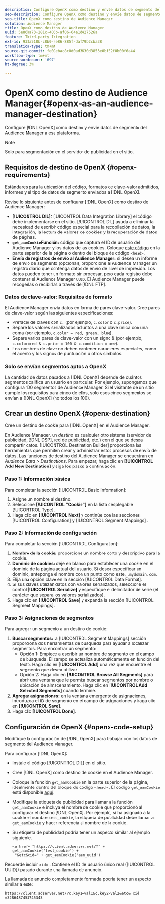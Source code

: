 ```yaml
---
description: Configure OpenX como destino y envíe datos de segmento del Audience Manager a esa plataforma.
seo-description: Configure OpenX como destino y envíe datos de segmento del Audience Manager a esa plataforma.
seo-title: OpenX como destino de Audience Manager
solution: Audience Manager
title: OpenX como destino de Audience Manager
uuid: 5e86ba73-281c-403b-af06-64a1d427526a
feature: Third-party Integration
exl-id: 938a518b-c8b0-4e86-885f-daf79b2cba38
translation-type: tm+mt
source-git-commit: fe01ebac8c0d0ad3630d3853e0bf32f0b00f6a44
workflow-type: tm+mt
source-wordcount: '697'
ht-degree: 3%

---
```


# OpenX como destino de Audience Manager{#openx-as-an-audience-manager-destination}

Configure [!DNL OpenX] como destino y envíe datos de segmento del Audience Manager a esa plataforma.

>[!NOTE]
>
>Solo para segmentación en el servidor de publicidad en el sitio.

## Requisitos de destino de OpenX {#openx-requirements}

Estándares para la ubicación del código, formatos de clave-valor admitidos, informes y el tipo de datos de segmento enviados a [!DNL OpenX].

<!-- aam-openx-requirements.xml -->

Revise lo siguiente antes de configurar [!DNL OpenX] como destino de Audience Manager:

* **[!UICONTROL DIL]:** [!UICONTROL Data Integration Library] el código debe implementarse en el sitio. [!UICONTROL DIL] ayuda a eliminar la necesidad de escribir código especial para la recopilación de datos, la integración, la lectura de valores de cookies y la recuperación de datos de páginas.
* **`get_aamCookie`Función:** código que captura el ID de usuario del Audience Manager y los datos de las cookies. Coloque [este código](../../features/destinations/get-aam-cookie-code.md) en la parte superior de la página o dentro del bloque de código `<head>`.
* **Envío de registros de envío al Audience Manager:** si desea un informe de envío de segmento (opcional), proporcione al Audience Manager un registro diario que contenga datos de envío de nivel de impresión. Los datos pueden tener un formato sin procesar, pero cada registro debe contener el Audience Manager `UUID`. El Audience Manager puede recogerlas o recibirlas a través de [!DNL FTP].

### Datos de clave-valor: Requisitos de formato

El Audience Manager envía datos en forma de pares clave-valor. Cree pares de clave-valor según las siguientes especificaciones:

* Prefacio de claves con `c.` (por ejemplo, `c.color` o `c.price`).
* Separe los valores serializados adjuntos a una clave única con una coma (por ejemplo, `c.color = red, green, blue`).
* Separe varios pares de clave-valor con un signo &amp; (por ejemplo, `c.color=red & c.price = 100 & c.condition = new`).
* Los nombres de clave no deben contener caracteres especiales, como el acento y los signos de puntuación u otros símbolos.

### Solo se envían segmentos aptos a OpenX

La cantidad de datos pasados a [!DNL OpenX] depende de cuántos segmentos califica un usuario en particular. Por ejemplo, supongamos que configura 100 segmentos de Audience Manager. Si el visitante de un sitio cumple los requisitos para cinco de ellos, solo esos cinco segmentos se envían a [!DNL OpenX] (no todos los 100).

## Crear un destino OpenX {#openx-destination}

Cree un destino de cookie para [!DNL OpenX] en el Audience Manager.

<!-- aam-openx-destination.xml -->

En Audience Manager, un *destino* es cualquier otro sistema (servidor de publicidad, [!DNL DSP], red de publicidad, etc.) con el que se desea compartir datos. [!UICONTROL Destination Builder] proporciona las herramientas que permiten crear y administrar estos procesos de envío de datos. Las funciones de destino del Audience Manager se encuentran en *Audience Data > Destinations*. Para empezar, haga clic en **[!UICONTROL Add New Destination]** y siga los pasos a continuación.

### Paso 1: Información básica

Para completar la sección [!UICONTROL Basic Information]:

1. Asigne un nombre al destino.
1. Seleccione **[!UICONTROL "Cookie"]** en la lista desplegable [!UICONTROL Type].
1. Haga clic en **[!UICONTROL Next]** y continúe con las secciones [!UICONTROL Configuration] y [!UICONTROL Segment Mappings] .

### Paso 2: Información de configuración

Para completar la sección [!UICONTROL Configuration]:

1. **Nombre de la cookie:** proporcione un nombre corto y descriptivo para la cookie.
1. **Dominio de cookies:** deje en blanco para establecer una cookie en el dominio de la página actual del usuario. Si desea especificar un dominio, anteponga el nombre con un punto como este, `.mydomain.com`.
1. Elija una opción clave en la sección [!UICONTROL Data Format].
1. Si sus claves utilizan datos con valores serializados, seleccione el control **[!UICONTROL Serialize]** y especifique el delimitador de serie (el carácter que separa los valores serializados).
1. Haga clic en **[!UICONTROL Save]** y expanda la sección [!UICONTROL Segment Mappings].

### Paso 3: Asignaciones de segmentos

Para agregar un segmento a un destino de cookie:

1. **Buscar segmentos:** la  [!UICONTROL Segment Mappings] sección proporciona dos herramientas de búsqueda para ayudar a localizar segmentos. Para encontrar un segmento:
   * Opción 1: Empiece a escribir un nombre de segmento en el campo de búsqueda. El campo se actualiza automáticamente en función del texto. Haga clic en **[!UICONTROL Add]** una vez que encuentre el segmento que desea utilizar.
   * Opción 2: Haga clic en **[!UICONTROL Browse All Segments]** para abrir una ventana que le permita buscar segmentos por nombre o ubicación de almacenamiento. Haga clic en **[!UICONTROL Add Selected Segments]** cuando termine.
1. **Agregar asignaciones:** en la ventana emergente de asignaciones, introduzca el ID de segmento en el campo de asignaciones y haga clic en  **[!UICONTROL Save]**.
1. Haga clic **[!UICONTROL Done]**.

## Configuración de OpenX {#openx-code-setup}

Modifique la configuración de [!DNL OpenX] para trabajar con los datos de segmento del Audience Manager.

<!-- aam-openx-code.xml -->

Para configurar [!DNL OpenX]:

* Instale el código [!UICONTROL DIL] en el sitio.
* Cree [!DNL OpenX] como destino de cookie en el Audience Manager.
* Coloque la función `get_aamCookie` en la parte superior de la página, idealmente dentro del bloque de código `<head>` . El código `get_aamCookie` está disponible [aquí](../../features/destinations/get-aam-cookie-code.md).
* Modifique la etiqueta de publicidad para llamar a la función `get_aamCookie` e incluya el nombre de cookie que proporcionó al configurar el destino [!DNL OpenX]. Por ejemplo, si ha asignado a la cookie el nombre `test_cookie`, la etiqueta de publicidad debe llamar a `get_aamCookie` y hacer referencia al nombre de la cookie.
* Su etiqueta de publicidad podría tener un aspecto similar al ejemplo siguiente.

   ```
   <a href= "https://client.adserver.net/?" + get_aamCookie('test_cookie') +
    "&etc&xid=" + get_aamCookie('aam_uuid')
   ```

Recuerde incluir `xid=` . Contiene el ID de usuario único real ([!UICONTROL UUID]) pasado durante una llamada de anuncio.

La llamada de anuncio completamente formada podría tener un aspecto similar a este:

```
https://client.adserver.net/?c.key1=val1&c.key2=val2&etc& xid =3286487458745343
```
